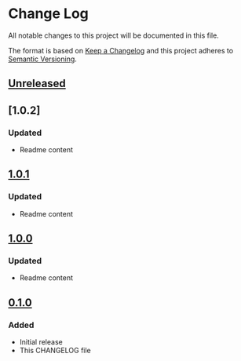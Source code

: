 # Change Log
All notable changes to this project will be documented in this file.

The format is based on [Keep a Changelog](http://keepachangelog.com/)
and this project adheres to [Semantic Versioning](http://semver.org/).

## [Unreleased]

## [1.0.2]
### Updated
- Readme content

## [1.0.1]
### Updated
- Readme content

## [1.0.0]
### Updated
- Readme content

## [0.1.0]
### Added
- Initial release
- This CHANGELOG file

[Unreleased]: https://github.com/sunsevennv/certified-rng/compare/1.0.2...HEAD
[1.0.1]: https://github.com/sunsevennv/certified-rng/compare/1.0.1...1.0.2
[1.0.1]: https://github.com/sunsevennv/certified-rng/compare/1.0.0...1.0.1
[1.0.0]: https://github.com/sunsevennv/certified-rng/compare/0.1.0...1.0.0
[0.1.0]: https://github.com/sunsevennv/certified-rng/compare/e5ca6f5a194fbfa2932a00a4f1e98335c78145da...0.1.0
